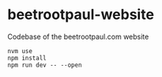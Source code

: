 # beetrootpaul-website

Codebase of the beetrootpaul.com website

```shell
nvm use
npm install
npm run dev -- --open
```
